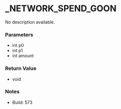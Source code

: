 # _NETWORK_SPEND_GOON

No description available.

### Parameters
* int p0
* int p1
* int amount

### Return Value
* void

### Notes
* Build: 573

